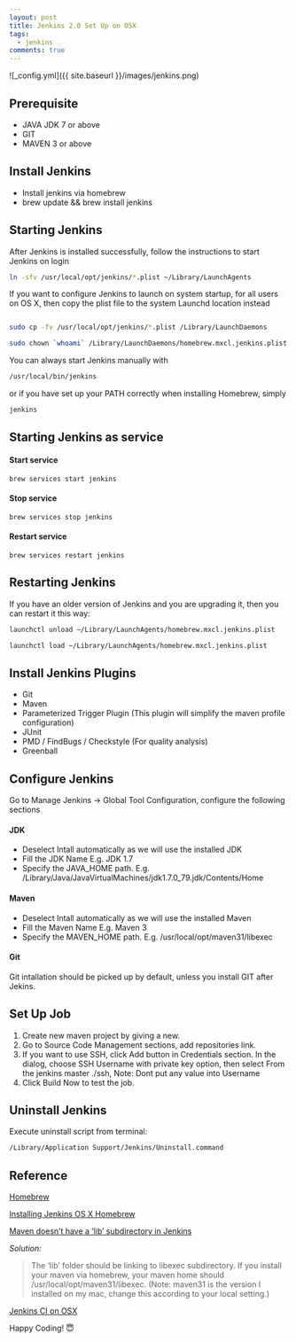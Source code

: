 ```yaml
---
layout: post
title: Jenkins 2.0 Set Up on OSX
tags:  
  - jenkins
comments: true
---
```


![_config.yml]({{ site.baseurl }}/images/jenkins.png)

## Prerequisite

* JAVA JDK 7 or above
* GIT
* MAVEN 3 or above

## Install Jenkins

* Install jenkins via homebrew
* brew update &amp;&amp; brew install jenkins


## Starting Jenkins

After Jenkins is installed successfully, follow the instructions to start Jenkins on login

```bash
ln -sfv /usr/local/opt/jenkins/*.plist ~/Library/LaunchAgents
```

If you want to configure Jenkins to launch on system startup, for all users on OS X, then copy the plist file to the system Launchd location instead

```bash

sudo cp -fv /usr/local/opt/jenkins/*.plist /Library/LaunchDaemons

sudo chown `whoami` /Library/LaunchDaemons/homebrew.mxcl.jenkins.plist

```

You can always start Jenkins manually with

```bash
/usr/local/bin/jenkins
```
or if you have set up your PATH correctly when installing Homebrew, simply

```bash
jenkins
```

## Starting Jenkins as service

#### Start service

```
brew services start jenkins
```

#### Stop service
```
brew services stop jenkins
```
#### Restart service
```
brew services restart jenkins
```

## Restarting Jenkins

If you have an older version of Jenkins and you are upgrading it, then you can restart it this way:

```bash
launchctl unload ~/Library/LaunchAgents/homebrew.mxcl.jenkins.plist

launchctl load ~/Library/LaunchAgents/homebrew.mxcl.jenkins.plist
```

## Install Jenkins Plugins

* Git
* Maven
* Parameterized Trigger Plugin (This plugin will simplify the maven profile configuration)
* JUnit
* PMD / FindBugs / Checkstyle (For quality analysis)
* Greenball

## Configure Jenkins

Go to Manage Jenkins -&gt; Global Tool Configuration, configure the following sections

#### JDK

* Deselect Intall automatically as we will use the installed JDK
* Fill the JDK Name E.g. JDK 1.7
* Specify the JAVA_HOME path. E.g. /Library/Java/JavaVirtualMachines/jdk1.7.0_79.jdk/Contents/Home

#### Maven

* Deselect Intall automatically as we will use the installed Maven
* Fill the Maven Name E.g. Maven 3
* Specify the MAVEN_HOME path. E.g. /usr/local/opt/maven31/libexec


#### Git

Git intallation should be picked up by default, unless you install GIT after Jekins.

## Set Up Job

1. Create new maven project by giving a new.
2. Go to Source Code Management sections, add repositories link.
3. If you want to use SSH, click Add button in Credentials section. In the dialog, choose SSH Username with private key option, then select From the jenkins master ./ssh, Note: Dont put any value into Username
4. Click Build Now to test the job.

## Uninstall Jenkins

Execute uninstall script from terminal:

```bash
/Library/Application Support/Jenkins/Uninstall.command
```

## Reference

[Homebrew](http://brew.sh/)

[Installing Jenkins OS X Homebrew](http://flummox-engineering.blogspot.com/2016/01/installing-jenkins-os-x-homebrew.html)

[Maven doesn’t have a ‘lib’ subdirectory in Jenkins](http://flummox-engineering.blogspot.com/2016/01/maven-doesnt-have-a-lib-subdirectory-jenkins.html)

*Solution:*
> The ‘lib’ folder should be linking to libexec subdirectory.
> If you install your maven via homebrew, your maven home should /usr/local/opt/maven31/libexec. (Note: maven31 is the version I installed on my mac, change this according to your local setting.)

[Jenkins CI on OSX](https://gist.github.com/ostinelli/972cfdb4bce51d428d3b)



Happy Coding! 😇